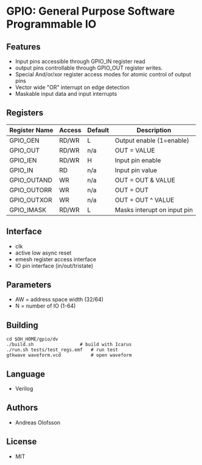 GPIO: General Purpose Software Programmable IO
=======

## Features
* Input pins accessible through GPIO_IN register read
* output pins controllable through GPIO_OUT register writes.
* Special And/or/xor register access modes for atomic control of output pins
* Vector wide "OR" interrupt on edge detection 
* Maskable input data and input interrupts 
 
## Registers

| Register Name | Access | Default | Description                 | 
|---------------|--------|---------|-----------------------------|
| GPIO_OEN      | RD/WR  | L       | Output enable (1=enable)    |
| GPIO_OUT      | RD/WR  | n/a     | OUT = VALUE                 |
| GPIO_IEN      | RD/WR  | H       | Input pin enable            |
| GPIO_IN       | RD     | n/a     | Input pin value             |
| GPIO_OUTAND   | WR     | n/a     | OUT = OUT & VALUE           |
| GPIO_OUTORR   | WR     | n/a     | OUT = OUT | VALUE           |
| GPIO_OUTXOR   | WR     | n/a     | OUT = OUT ^ VALUE           |
| GPIO_IMASK    | RD/WR  | L       | Masks interupt on input pin |

## Interface

* clk
* active low async reset
* emesh register access interface
* IO pin interface (in/out/tristate)

## Parameters
* AW = address space width (32/64)
* N  = number of IO (1-64)

## Building

```cd
cd $OH_HOME/gpio/dv
./build.sh	               # build with Icarus
./run.sh tests/test_regs.emf   # run test
gtkwave waveform.vcd           # open waveform
```

## Language
* Verilog

## Authors
* Andreas Olofsson

## License
* MIT


